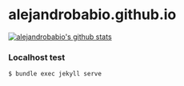# alejandrobabio.github.io

[![alejandrobabio's github stats](https://github-readme-stats.vercel.app/api?theme=tokyonight&username=alejandrobabio&show_icons=true)](https://github.com/anuraghazra/github-readme-stats)

### Localhost test

```
$ bundle exec jekyll serve
```


